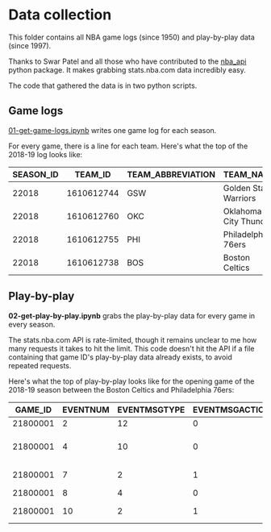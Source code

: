 # Data collection

This folder contains all NBA game logs (since 1950) and play-by-play data (since 1997).

Thanks to Swar Patel and all those who have contributed to the [nba_api](https://github.com/swar/nba_api) python package. It makes grabbing stats.nba.com data incredibly easy.

The code that gathered the data is in two python scripts.

## Game logs

[01-get-game-logs.ipynb](/data/01-get-game-logs.ipynb) writes one game log for each season.

For every game, there is a line for each team. Here's what the top of the 2018-19 log looks like:

| SEASON_ID | TEAM_ID    | TEAM_ABBREVIATION | TEAM_NAME             | GAME_ID  | GAME_DATE  | MATCHUP     | WL | MIN | FGM | FGA | FG_PCT | FG3M | FG3A | FG3_PCT | FTM | FTA | FT_PCT | OREB | DREB | REB | AST | STL | BLK | TOV | PF | PTS | PLUS_MINUS | VIDEO_AVAILABLE | 
|-----------|------------|-------------------|-----------------------|----------|------------|-------------|----|-----|-----|-----|--------|------|------|---------|-----|-----|--------|------|------|-----|-----|-----|-----|-----|----|-----|------------|-----------------| 
| 22018     | 1610612744 | GSW               | Golden State Warriors | 21800002 | 2018-10-16 | GSW vs. OKC | W  | 240 | 42  | 95  | 0.442  | 7    | 26   | 0.269   | 17  | 18  | 0.944  | 17   | 41   | 58  | 28  | 7   | 7   | 21  | 29 | 108 | 8          | 1               | 
| 22018     | 1610612760 | OKC               | Oklahoma City Thunder | 21800002 | 2018-10-16 | OKC @ GSW   | L  | 240 | 33  | 91  | 0.363  | 10   | 37   | 0.27    | 24  | 37  | 0.649  | 16   | 29   | 45  | 21  | 12  | 6   | 15  | 21 | 100 | -8         | 1               | 
| 22018     | 1610612755 | PHI               | Philadelphia 76ers    | 21800001 | 2018-10-16 | PHI @ BOS   | L  | 240 | 34  | 87  | 0.391  | 5    | 26   | 0.192   | 14  | 23  | 0.609  | 6    | 41   | 47  | 18  | 8   | 5   | 16  | 20 | 87  | -18        | 1               | 
| 22018     | 1610612738 | BOS               | Boston Celtics        | 21800001 | 2018-10-16 | BOS vs. PHI | W  | 240 | 42  | 97  | 0.433  | 11   | 37   | 0.297   | 10  | 14  | 0.714  | 12   | 43   | 55  | 21  | 7   | 5   | 15  | 20 | 105 | 18         | 1               | 

## Play-by-play

**02-get-play-by-play.ipynb** grabs the play-by-play data for every game in every season.

The stats.nba.com API is rate-limited, though it remains unclear to me how many requests it takes to hit the limit. This code doesn't hit the API if a file containing that game ID's play-by-play data already exists, to avoid repeated requests.

Here's what the top of play-by-play looks like for the opening game of the 2018-19 season between the Boston Celtics and Philadelphia 76ers:

| GAME_ID  | EVENTNUM | EVENTMSGTYPE | EVENTMSGACTIONTYPE | PERIOD | WCTIMESTRING | PCTIMESTRING | HOMEDESCRIPTION                              | NEUTRALDESCRIPTION | VISITORDESCRIPTION               | SCORE | SCOREMARGIN | 
|----------|----------|--------------|--------------------|--------|--------------|--------------|----------------------------------------------|--------------------|----------------------------------|-------|-------------| 
| 21800001 | 2        | 12           | 0                  | 1      | 8:03 PM      | 12:00        |                                              |                    |                                  |       |             | 
| 21800001 | 4        | 10           | 0                  | 1      | 8:03 PM      | 12:00        | Jump Ball Horford vs. Embiid: Tip to Simmons |                    |                                  |       |             | 
| 21800001 | 7        | 2            | 1                  | 1      | 8:03 PM      | 11:40        |                                              |                    | MISS Covington 27' 3PT Jump Shot |       |             | 
| 21800001 | 8        | 4            | 0                  | 1      | 8:04 PM      | 11:40        | CELTICS Rebound                              |                    |                                  |       |             | 
| 21800001 | 10       | 2            | 1                  | 1      | 8:04 PM      | 11:15        | MISS Tatum 25' 3PT Jump Shot                 |                    |                                  |       |             | 

